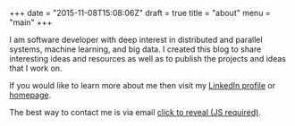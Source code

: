 +++
date = "2015-11-08T15:08:06Z"
draft = true
title = "about"
menu = "main"
+++

I am software developer with deep interest in distributed and parallel systems, machine learning, and big data. I created this blog to share interesting ideas and resources as well as to publish the projects and ideas that I work on.

If you would like to learn more about me then visit my [LinkedIn profile](https://uk.linkedin.com/in/jaroslawhirniak) or [homepage](http://hirniak.com/).

The best way to contact me is via email <a id="mm" href="mailto:nospam@thanks.com">click to reveal (JS required)</a>.

<script type='text/javascript'>
$("a#mm").click(function () {
	  var secret = function () { return atob('akBoaXJuaWFrLmluZm8='); }
      $(this).attr("href", 'mailto:' + secret());
      $(this).text(secret());
      $(this).off("click");
      // $(this).click();
  });
</script>
